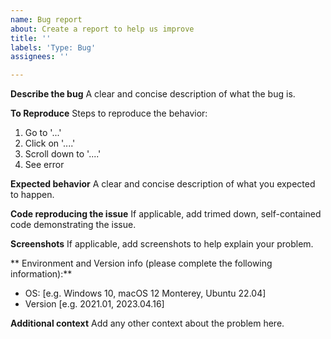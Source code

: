 ```yaml
---
name: Bug report
about: Create a report to help us improve
title: ''
labels: 'Type: Bug'
assignees: ''

---
```


**Describe the bug**
A clear and concise description of what the bug is.

**To Reproduce**
Steps to reproduce the behavior:
1. Go to '...'
2. Click on '....'
3. Scroll down to '....'
4. See error

**Expected behavior**
A clear and concise description of what you expected to happen.

**Code reproducing the issue**
If applicable, add trimed down, self-contained code demonstrating the issue.

**Screenshots**
If applicable, add screenshots to help explain your problem.

** Environment and Version info (please complete the following information):**
 - OS: [e.g. Windows 10, macOS 12 Monterey, Ubuntu 22.04]
 - Version [e.g. 2021.01, 2023.04.16]

**Additional context**
Add any other context about the problem here.
